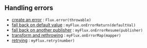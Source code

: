 ## Handling errors

* [create an error](https://projectreactor.io/docs/core/release/api/reactor/core/publisher/Flux.html#error-java.lang.Throwable-) : ```Flux.error(throwable)```
* [fall back on default value](https://projectreactor.io/docs/core/release/api/reactor/core/publisher/Flux.html#onErrorReturn-T-) : ```myFlux.onErrorReturn(defaultVal)```
* [fall back on another publisher](https://projectreactor.io/docs/core/release/api/reactor/core/publisher/Flux.html#onErrorResume-java.lang.Class-java.util.function.Function-) : ```myFlux.onErrorResume(publisher)```
* [transform and rethrowing](https://projectreactor.io/docs/core/release/api/reactor/core/publisher/Flux.html#onErrorMap-java.util.function.Function-) : ```myFlux.onErrorMap(mapper)```
* [retrying](https://raw.githubusercontent.com/reactor/reactor-core/master/src/docs/marble/retry.png) : ```myFlux.retry(number)```